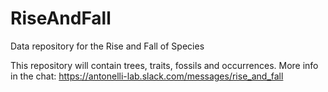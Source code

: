 # RiseAndFall
Data repository for the Rise and Fall of Species

This repository will contain trees, traits, fossils and occurrences.
More info in the chat: https://antonelli-lab.slack.com/messages/rise_and_fall

